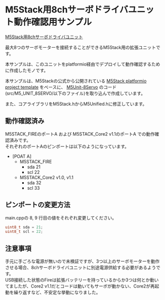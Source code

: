 # M5Stack用8chサーボドライバユニット動作確認用サンプル

[M5Stack用8chサーボドライバユニット](https://www.switch-science.com/collections/m5stack/products/9199)

最大8つのサーボモーターを接続することができるM5Stack用の拡張ユニットです。

本サンプルは、このユニットをplatformio経由でデプロイして動作確認するために作成したモノです。

本サンプルは、M5Stackの公式から公開されている
[M5Stack platformio project template](https://github.com/m5stack/M5Stack-platformio) をベースに、
[M5Unit-8Servo](https://github.com/m5stack/M5Unit-8Servo) のコード(src/M5_UNIT_8SERVO/以下のファイル)を取り込んで作成しています。

また、コアライブラリをM5Stack.hからM5Unified.hに修正しています。

## 動作確認済み

M5STACK_FIREのポートA および M5STACK_Core2 v1.1のポートA での動作確認済みです。  
それぞれのポートAのピンポートは以下のようになっています。

* [POAT A]
  * M5STACK_FIRE
    * sda 21
    * scl 22
  * M5STACK_Core2 v1.0, v1.1
    * sda 32
    * scl 33

## ピンポートの変更方法

main.cppの 8, 9 行目の値をそれぞれ変更してください。

``` cpp
uint8_t sda = 21;
uint8_t scl = 22;
```

## 注意事項

手元に手ごろな電源が無いので未検証ですが、3つ以上のサーボモーターを動作させる場合、8chサーボドライバユニットに別途電源供給する必要があるようです。  
USB接続した状態のFireは拡張バッテリーを持っているからか3つは何とか動いてましたが、Core2 v1.1だとコードは動いてもサーボが動かない、Core2が再起動を繰り返すなど、不安定な挙動になりました。
